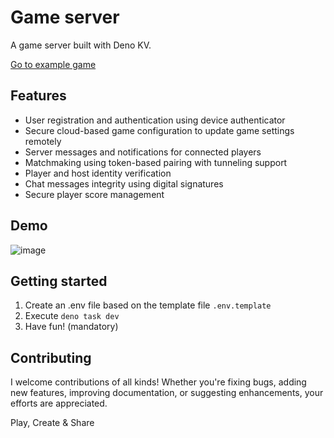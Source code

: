 # Game server

A game server built with Deno KV.

[Go to example game](https://miguelripoll23.github.io/hood-ball/)

## Features

- User registration and authentication using device authenticator
- Secure cloud-based game configuration to update game settings remotely
- Server messages and notifications for connected players
- Matchmaking using token-based pairing with tunneling support
- Player and host identity verification
- Chat messages integrity using digital signatures
- Secure player score management

## Demo

![image](https://github.com/user-attachments/assets/3a888869-0ea6-488e-b5d5-181453022672)

## Getting started

1. Create an .env file based on the template file `.env.template`
2. Execute `deno task dev`
3. Have fun! (mandatory)

## Contributing

I welcome contributions of all kinds! Whether you're fixing bugs, adding new
features, improving documentation, or suggesting enhancements, your efforts are
appreciated.

Play, Create & Share
